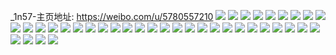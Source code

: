 _1n57-主页地址: https://weibo.com/u/5780557210 
![](https://wx4.sinaimg.cn/mw2000/006jcCZIgy1h9pe1sgpvoj32c03407wi.jpg) 
![](https://wx4.sinaimg.cn/mw2000/006jcCZIgy1h9jm15g9knj32c0340u0z.jpg) 
![](https://wx4.sinaimg.cn/mw2000/006jcCZIgy1h9jm1bflz3j32bv2yinpg.jpg) 
![](https://wx4.sinaimg.cn/mw2000/006jcCZIgy1h9jm1dhnzzj32c0340qv7.jpg) 
![](https://wx4.sinaimg.cn/mw2000/006jcCZIgy1h9jm196e24j32a231e4qt.jpg) 
![](https://wx4.sinaimg.cn/mw2000/006jcCZIgy1h7pq1pozl5j327f2xxe82.jpg) 
![](https://wx4.sinaimg.cn/mw2000/006jcCZIgy1h7pq1l4rabj329h30ox6q.jpg) 
![](https://wx4.sinaimg.cn/mw2000/006jcCZIgy1h7pq1jur6qj329t314kjm.jpg) 
![](https://wx4.sinaimg.cn/mw2000/006jcCZIgy1h7pq1sis37j32c03417wj.jpg) 
![](https://wx4.sinaimg.cn/mw2000/006jcCZIgy1h7pq1immv5j32c03401ky.jpg) 
![](https://wx4.sinaimg.cn/mw2000/006jcCZIgy1h7pq1qx9tsj32c03407wi.jpg) 
![](https://wx4.sinaimg.cn/mw2000/006jcCZIgy1h7pq1obay0j32c02zpb2c.jpg) 
![](https://wx4.sinaimg.cn/mw2000/006jcCZIgy1h7pq1uwhs4j32c03401kx.jpg) 
![](https://wx4.sinaimg.cn/mw2000/006jcCZIgy1h7pq1tvdypj32722xghdv.jpg) 
![](https://wx4.sinaimg.cn/mw2000/006jcCZIgy1h5dg9whhj5j32bd2x47wi.jpg) 
![](https://wx4.sinaimg.cn/mw2000/006jcCZIgy1h5dga5gqf8j32bz340kjm.jpg) 
![](https://wx4.sinaimg.cn/mw2000/006jcCZIgy1h5dg9swx8yj32c03407vq.jpg) 
![](https://wx4.sinaimg.cn/mw2000/006jcCZIgy1h5dg9zjfjfj32da35swza.jpg) 
![](https://wx4.sinaimg.cn/mw2000/006jcCZIgy1h5a8dfp34ej32c0340b29.jpg) 
![](https://wx4.sinaimg.cn/mw2000/006jcCZIgy1h4b8w82nxsj327l2y5u0x.jpg) 
![](https://wx4.sinaimg.cn/mw2000/006jcCZIgy1h4b8wltsvej328s30lb2a.jpg) 
![](https://wx4.sinaimg.cn/mw2000/006jcCZIgy1h4b8xc76lpj32b92pf4qq.jpg) 
![](https://wx4.sinaimg.cn/mw2000/006jcCZIgy1h4b8wyaaiwj329h30n1ky.jpg) 
![](https://wx4.sinaimg.cn/mw2000/006jcCZIgy1h4b8z1tweaj329c30gx6p.jpg) 
![](https://wx4.sinaimg.cn/mw2000/006jcCZIgy1h4b8zsh0bsj32b532w7wi.jpg) 
![](https://wx4.sinaimg.cn/mw2000/006jcCZIgy1h4a2ekbfe1j32c02av7wh.jpg) 
![](https://wx4.sinaimg.cn/mw2000/006jcCZIgy1h4a2eouu58j32c02cr4qr.jpg) 
![](https://wx4.sinaimg.cn/mw2000/006jcCZIgy1h4a2eszn5qj32bu2nz7wj.jpg) 
![](https://wx4.sinaimg.cn/mw2000/006jcCZIgy1h4a2ewr0xej32a62k5e83.jpg) 
![](https://wx4.sinaimg.cn/mw2000/006jcCZIgy1h3nu6dkiukj323y2ta1ky.jpg) 
![](https://wx4.sinaimg.cn/mw2000/006jcCZIgy1h3nu68y104j324t2ufb2a.jpg) 
![](https://wx4.sinaimg.cn/mw2000/006jcCZIgy1h3nu6hbmocj326v2x6b29.jpg) 
![](https://wx4.sinaimg.cn/mw2000/006jcCZIgy1h3nu653vkmj32dc35sb2a.jpg) 
![](https://wx4.sinaimg.cn/mw2000/006jcCZIgy1h3nu6fshimj329o30wb2a.jpg) 
![](https://wx4.sinaimg.cn/mw2000/006jcCZIgy1h3nu621at4j328h2zbx6q.jpg) 
![](https://wx4.sinaimg.cn/mw2000/006jcCZIgy1h3nu6bshnuj32862yx7wi.jpg) 
![](https://wx4.sinaimg.cn/mw2000/006jcCZIgy1h3nu6m6xdlj32c0341hdy.jpg) 
![](https://wx4.sinaimg.cn/mw2000/006jcCZIgy1h3nu66lqsyj32c0341e81.jpg) 
